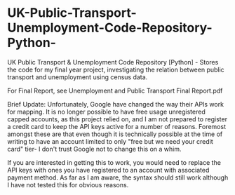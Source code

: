 # UK-Public-Transport-Unemployment-Code-Repository-Python-
UK Public Transport &amp; Unemployment Code Repository [Python] - Stores the code for my final year project, investigating the relation between public transport and unemployment using census data.


For Final Report, see Unemployment and Public Transport Final Report.pdf


Brief Update: Unfortunately, Google have changed the way their APIs work for mapping. It is no longer possible to have free usage unregistered capped accounts, as this project relied on, and I am not prepared to register a credit card to keep the API keys active for a number of reasons. Foremost amongst these are that even though it is technically possible at the time of writing to have an account limited to only "free but we need your credit card" tier- I don't trust Google not to change this on a whim.

If you are interested in getting this to work, you would need to replace the API keys with ones you have registered to an account with associated payment method. As far as I am aware, the syntax should still work although I have not tested this for obvious reasons.
